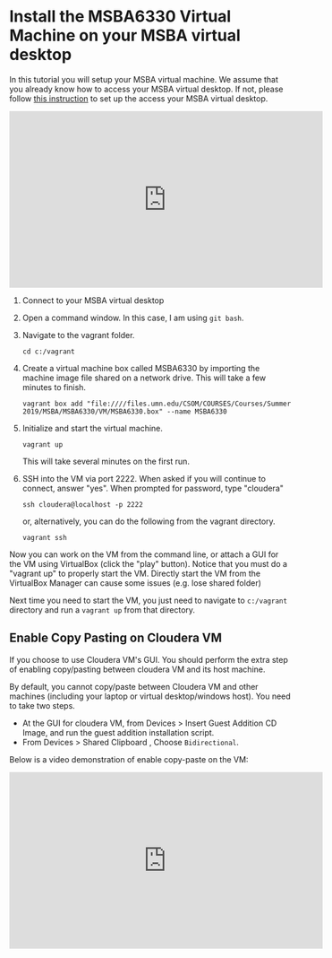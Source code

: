 # Install the MSBA6330 Virtual Machine on your MSBA virtual desktop

In this tutorial you will setup your MSBA virtual machine. We assume that you already know how to access your MSBA virtual desktop. If not, please
follow [this instruction](CitrixVirtualMachines.pdf) to set up the access your MSBA virtual desktop. 

<iframe width="560" height="315" src="https://www.youtube.com/embed/pD-zAcFHIKo" frameborder="0" allow="autoplay; encrypted-media" allowfullscreen></iframe>

1. Connect to your MSBA virtual desktop

1. Open a command window. In this case, I am using `git bash`.
2. Navigate to the vagrant folder.
    ```
    cd c:/vagrant
    ```
3. Create a virtual machine box called MSBA6330 by importing the machine image file shared on a network drive. This will take a few minutes to finish.
    ```
    vagrant box add "file:////files.umn.edu/CSOM/COURSES/Courses/Summer 2019/MSBA/MSBA6330/VM/MSBA6330.box" --name MSBA6330
    ```
4. Initialize and start the virtual machine. 
    ```
    vagrant up
    ```
    This will take several minutes on the first run.
5. SSH into the VM via port 2222. When asked if you will continue to connect, answer "yes". When prompted for password, type "cloudera"
    ```
    ssh cloudera@localhost -p 2222
    ```
    or, alternatively, you can do the following from the vagrant directory. 
    ```
    vagrant ssh
    ```

Now you can work on the VM from the command line, or attach a GUI for the VM using VirtualBox (click the "play" button). Notice that you must do a "vagrant up" to properly start the VM. Directly start the VM from the VirtualBox Manager can cause some issues (e.g. lose shared folder)

Next time you need to start the VM, you just need to navigate to `c:/vagrant` directory and run a `vagrant up` from that directory. 

<a id="enable-copy-pasting-on-cloudera-vm"></a>
## Enable Copy Pasting on Cloudera VM

If you choose to use Cloudera VM's GUI. You should perform the extra step of enabling copy/pasting between cloudera VM and its host machine. 

By default, you cannot copy/paste between Cloudera VM and other machines (including your laptop or virtual desktop/windows host). You need to take two steps.

- At the GUI for cloudera VM, from Devices > Insert Guest Addition CD Image, and run the guest addition installation script.
- From Devices > Shared Clipboard , Choose `Bidirectional`. 

Below is a video demonstration of enable copy-paste on the VM:

<iframe width="560" height="315" src="https://www.youtube.com/embed/LrEBTRPIkCY" frameborder="0" allow="autoplay; encrypted-media" allowfullscreen></iframe>


